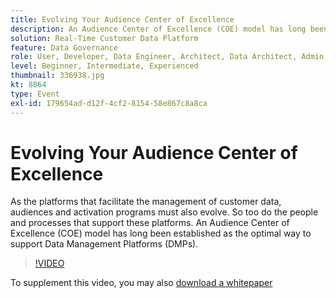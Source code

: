 ```yaml
---
title: Evolving Your Audience Center of Excellence
description: An Audience Center of Excellence (COE) model has long been established as the optimal way to support Data Management Platforms (DMPs).
solution: Real-Time Customer Data Platform
feature: Data Governance
role: User, Developer, Data Engineer, Architect, Data Architect, Admin, Leader
level: Beginner, Intermediate, Experienced
thumbnail: 336938.jpg
kt: 8864
type: Event
exl-id: 179654ad-d12f-4cf2-8154-58e867c8a8ca
---
```

# Evolving Your Audience Center of Excellence

As the platforms that facilitate the management of customer data, audiences and activation programs must also evolve. So too do the people and processes that support these platforms. An Audience Center of Excellence (COE) model has long been established as the optimal way to support Data Management Platforms (DMPs).

>[!VIDEO](https://video.tv.adobe.com/v/336938/?quality=12&learn=on)

To supplement this video, you may also [download a whitepaper](./../assets/whitepaper-evolving-the-audience-center-of-excellence.pdf)
